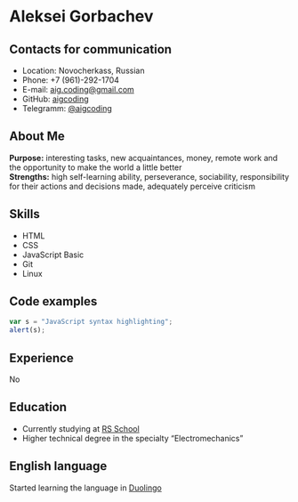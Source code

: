 # Aleksei Gorbachev
## Contacts for communication
* Location: Novocherkass, Russian
* Phone: +7 (961)-292-1704
* E-mail: aig.coding@gmail.com
* GitHub: [aigcoding](https://github.com/aigcoding)
* Telegramm: [@aigcoding](https://t.me/aigcoding)
## About Me
**Purpose:** interesting tasks, new acquaintances, money, remote work and the opportunity to make the world a little better<br>
**Strengths:** high self-learning ability, perseverance, sociability, responsibility for their actions and decisions made, adequately perceive criticism
## Skills
* HTML
* CSS
* JavaScript Basic
* Git
* Linux
## Code examples
```js script
var s = "JavaScript syntax highlighting";
alert(s);
```
## Experience
No
## Education
* Currently studying at [RS School](https://rs.school/)
* Higher technical degree in the specialty “Electromechanics”

## English language
Started learning the language in [Duolingo](https://www.duolingo.com/)

